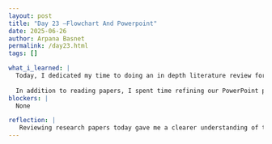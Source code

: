 ```yaml
---
layout: post
title: "Day 23 –Flowchart And Powerpoint"
date: 2025-06-26
author: Arpana Basnet
permalink: /day23.html
tags: []

what_i_learned: |
  Today, I dedicated my time to doing an in depth literature review for our brain tumor classification project. I focused on understanding different methodologies used in similar research especially how various machine learning models, such as SVM, Random Forest, and LASSO regression, are applied to transcriptomic data. I paid close attention to how other researchers handled feature selection, tumor labeling, and data validation. This gave me some useful insights into improving our own approach.
  
  In addition to reading papers, I spent time refining our PowerPoint presentation. I edited some of the slides to make them more concise and visually appealing, especially in the methods and preliminary findings section. I tried to make the content easier to explain to a wider audience without losing the technical depth. Overall, today was a learning-heavy day that helped strengthen both our project’s direction and the way we communicate it.
blockers: |
  None

reflection: |
   Reviewing research papers today gave me a clearer understanding of the methods we can use for our project. It helped me see the importance of choosing the right approach based on existing studies. Updating the slides also made me realize how crucial it is to explain our work clearly to others.
---
```




